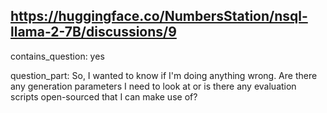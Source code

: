 ## https://huggingface.co/NumbersStation/nsql-llama-2-7B/discussions/9

contains_question: yes

question_part: So, I wanted to know if I'm doing anything wrong. Are there any generation parameters I need to look at or is there any evaluation scripts open-sourced that I can make use of?